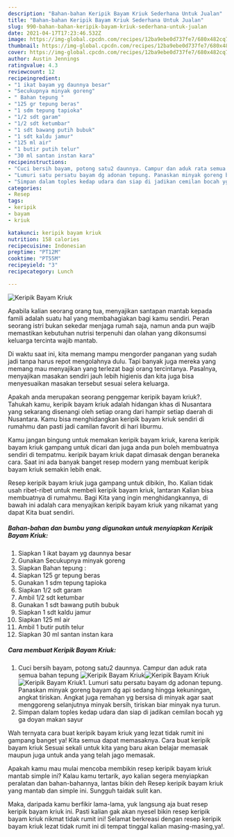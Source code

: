 ```yaml
---
description: "Bahan-bahan Keripik Bayam Kriuk Sederhana Untuk Jualan"
title: "Bahan-bahan Keripik Bayam Kriuk Sederhana Untuk Jualan"
slug: 990-bahan-bahan-keripik-bayam-kriuk-sederhana-untuk-jualan
date: 2021-04-17T17:23:46.532Z
image: https://img-global.cpcdn.com/recipes/12ba9ebe0d737fe7/680x482cq70/keripik-bayam-kriuk-foto-resep-utama.jpg
thumbnail: https://img-global.cpcdn.com/recipes/12ba9ebe0d737fe7/680x482cq70/keripik-bayam-kriuk-foto-resep-utama.jpg
cover: https://img-global.cpcdn.com/recipes/12ba9ebe0d737fe7/680x482cq70/keripik-bayam-kriuk-foto-resep-utama.jpg
author: Austin Jennings
ratingvalue: 4.3
reviewcount: 12
recipeingredient:
- "1 ikat bayam yg daunnya besar"
- "Secukupnya minyak goreng"
- " Bahan tepung "
- "125 gr tepung beras"
- "1 sdm tepung tapioka"
- "1/2 sdt garam"
- "1/2 sdt ketumbar"
- "1 sdt bawang putih bubuk"
- "1 sdt kaldu jamur"
- "125 ml air"
- "1 butir putih telur"
- "30 ml santan instan kara"
recipeinstructions:
- "Cuci bersih bayam, potong satu2 daunnya. Campur dan aduk rata semua bahan tepung"
- "Lumuri satu persatu bayam dg adonan tepung. Panaskan minyak goreng bayam dg api sedang hingga kekuningan, angkat tiriskan. Angkat juga remahan yg bersisa di minyak agar saat menggoreng selanjutnya minyak bersih, tiriskan biar minyak nya turun."
- "Simpan dalam toples kedap udara dan siap di jadikan cemilan bocah yg ga doyan makan sayur"
categories:
- Resep
tags:
- keripik
- bayam
- kriuk

katakunci: keripik bayam kriuk 
nutrition: 158 calories
recipecuisine: Indonesian
preptime: "PT12M"
cooktime: "PT55M"
recipeyield: "3"
recipecategory: Lunch

---
```



![Keripik Bayam Kriuk](https://img-global.cpcdn.com/recipes/12ba9ebe0d737fe7/680x482cq70/keripik-bayam-kriuk-foto-resep-utama.jpg)

Apabila kalian seorang orang tua, menyajikan santapan mantab kepada famili adalah suatu hal yang membahagiakan bagi kamu sendiri. Peran seorang istri bukan sekedar menjaga rumah saja, namun anda pun wajib memastikan kebutuhan nutrisi terpenuhi dan olahan yang dikonsumsi keluarga tercinta wajib mantab.

Di waktu  saat ini, kita memang mampu mengorder panganan yang sudah jadi tanpa harus repot mengolahnya dulu. Tapi banyak juga mereka yang memang mau menyajikan yang terlezat bagi orang tercintanya. Pasalnya, menyajikan masakan sendiri jauh lebih higienis dan kita juga bisa menyesuaikan masakan tersebut sesuai selera keluarga. 



Apakah anda merupakan seorang penggemar keripik bayam kriuk?. Tahukah kamu, keripik bayam kriuk adalah hidangan khas di Nusantara yang sekarang disenangi oleh setiap orang dari hampir setiap daerah di Nusantara. Kamu bisa menghidangkan keripik bayam kriuk sendiri di rumahmu dan pasti jadi camilan favorit di hari liburmu.

Kamu jangan bingung untuk memakan keripik bayam kriuk, karena keripik bayam kriuk gampang untuk dicari dan juga anda pun boleh membuatnya sendiri di tempatmu. keripik bayam kriuk dapat dimasak dengan beraneka cara. Saat ini ada banyak banget resep modern yang membuat keripik bayam kriuk semakin lebih enak.

Resep keripik bayam kriuk juga gampang untuk dibikin, lho. Kalian tidak usah ribet-ribet untuk membeli keripik bayam kriuk, lantaran Kalian bisa membuatnya di rumahmu. Bagi Kita yang ingin menghidangkannya, di bawah ini adalah cara menyajikan keripik bayam kriuk yang nikamat yang dapat Kita buat sendiri.

<!--inarticleads1-->

##### Bahan-bahan dan bumbu yang digunakan untuk menyiapkan Keripik Bayam Kriuk:

1. Siapkan 1 ikat bayam yg daunnya besar
1. Gunakan Secukupnya minyak goreng
1. Siapkan  Bahan tepung :
1. Siapkan 125 gr tepung beras
1. Gunakan 1 sdm tepung tapioka
1. Siapkan 1/2 sdt garam
1. Ambil 1/2 sdt ketumbar
1. Gunakan 1 sdt bawang putih bubuk
1. Siapkan 1 sdt kaldu jamur
1. Siapkan 125 ml air
1. Ambil 1 butir putih telur
1. Siapkan 30 ml santan instan kara




<!--inarticleads2-->

##### Cara membuat Keripik Bayam Kriuk:

1. Cuci bersih bayam, potong satu2 daunnya. Campur dan aduk rata semua bahan tepung
<img src="https://img-global.cpcdn.com/steps/78aa5fb3d90277e2/160x128cq70/keripik-bayam-kriuk-langkah-memasak-1-foto.jpg" alt="Keripik Bayam Kriuk"><img src="https://img-global.cpcdn.com/steps/e889f37dbc617d01/160x128cq70/keripik-bayam-kriuk-langkah-memasak-1-foto.jpg" alt="Keripik Bayam Kriuk"><img src="https://img-global.cpcdn.com/steps/0ac5b477b9c977a8/160x128cq70/keripik-bayam-kriuk-langkah-memasak-1-foto.jpg" alt="Keripik Bayam Kriuk">1. Lumuri satu persatu bayam dg adonan tepung. Panaskan minyak goreng bayam dg api sedang hingga kekuningan, angkat tiriskan. Angkat juga remahan yg bersisa di minyak agar saat menggoreng selanjutnya minyak bersih, tiriskan biar minyak nya turun.
1. Simpan dalam toples kedap udara dan siap di jadikan cemilan bocah yg ga doyan makan sayur




Wah ternyata cara buat keripik bayam kriuk yang lezat tidak rumit ini gampang banget ya! Kita semua dapat memasaknya. Cara buat keripik bayam kriuk Sesuai sekali untuk kita yang baru akan belajar memasak maupun juga untuk anda yang telah jago memasak.

Apakah kamu mau mulai mencoba membikin resep keripik bayam kriuk mantab simple ini? Kalau kamu tertarik, ayo kalian segera menyiapkan peralatan dan bahan-bahannya, lantas bikin deh Resep keripik bayam kriuk yang mantab dan simple ini. Sungguh taidak sulit kan. 

Maka, daripada kamu berfikir lama-lama, yuk langsung aja buat resep keripik bayam kriuk ini. Pasti kalian gak akan nyesel bikin resep keripik bayam kriuk nikmat tidak rumit ini! Selamat berkreasi dengan resep keripik bayam kriuk lezat tidak rumit ini di tempat tinggal kalian masing-masing,ya!.

